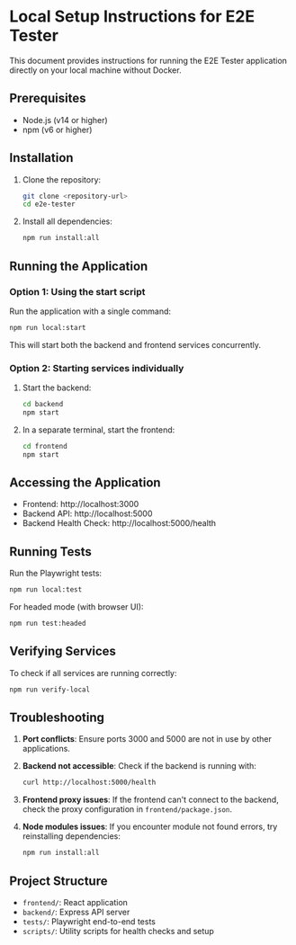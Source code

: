 # Local Setup Instructions for E2E Tester

This document provides instructions for running the E2E Tester application directly on your local machine without Docker.

## Prerequisites

- Node.js (v14 or higher)
- npm (v6 or higher)

## Installation

1. Clone the repository:
   ```bash
   git clone <repository-url>
   cd e2e-tester
   ```

2. Install all dependencies:
   ```bash
   npm run install:all
   ```

## Running the Application

### Option 1: Using the start script

Run the application with a single command:
```bash
npm run local:start
```

This will start both the backend and frontend services concurrently.

### Option 2: Starting services individually

1. Start the backend:
   ```bash
   cd backend
   npm start
   ```

2. In a separate terminal, start the frontend:
   ```bash
   cd frontend
   npm start
   ```

## Accessing the Application

- Frontend: http://localhost:3000
- Backend API: http://localhost:5000
- Backend Health Check: http://localhost:5000/health

## Running Tests

Run the Playwright tests:
```bash
npm run local:test
```

For headed mode (with browser UI):
```bash
npm run test:headed
```

## Verifying Services

To check if all services are running correctly:
```bash
npm run verify-local
```

## Troubleshooting

1. **Port conflicts**: Ensure ports 3000 and 5000 are not in use by other applications.

2. **Backend not accessible**: Check if the backend is running with:
   ```bash
   curl http://localhost:5000/health
   ```

3. **Frontend proxy issues**: If the frontend can't connect to the backend, check the proxy configuration in `frontend/package.json`.

4. **Node modules issues**: If you encounter module not found errors, try reinstalling dependencies:
   ```bash
   npm run install:all
   ```

## Project Structure

- `frontend/`: React application
- `backend/`: Express API server
- `tests/`: Playwright end-to-end tests
- `scripts/`: Utility scripts for health checks and setup
